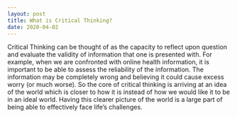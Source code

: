 ```yaml
---
layout: post
title: What is Critical Thinking?
date: 2020-04-02
---
```

Critical Thinking can be thought of as the capacity to reflect upon question and evaluate the validity of information that one is presented with. For example, when we are confronted with online health information, it is important to be able to assess the reliability of the information. The information may be completely wrong and believing it could cause excess worry (or much worse). So the core of critical thinking is arriving at an idea of the world which is closer to how it is instead of how we would like it to be in an ideal world. Having this clearer picture of the world is a large part of being able to effectively face life’s challenges. 